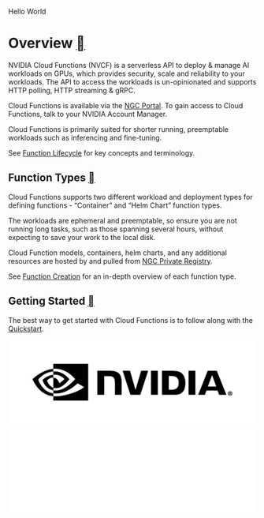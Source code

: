 Hello World

# Overview [](\#overview "Permalink to this headline")

NVIDIA Cloud Functions (NVCF) is a serverless API to deploy & manage AI workloads on GPUs, which provides security, scale and reliability to your workloads. The API to access the workloads is un-opinionated and supports HTTP polling, HTTP streaming & gRPC.

Cloud Functions is available via the [NGC Portal](https://ngc.nvidia.com). To gain access to Cloud Functions, talk to your NVIDIA Account Manager.

Cloud Functions is primarily suited for shorter running, preemptable workloads such as inferencing and fine-tuning.

See [Function Lifecycle](function-lifecycle.html#life-cycle) for key concepts and terminology.

## Function Types [](\#function-types "Permalink to this headline")

Cloud Functions supports two different workload and deployment types for defining functions - “Container” and “Helm Chart” function types.

The workloads are ephemeral and preemptable, so ensure you are not running long tasks, such as those spanning several hours, without expecting to save your work to the local disk.

Cloud Function models, containers, helm charts, and any additional resources are hosted by and pulled from [NGC Private Registry](https://docs.nvidia.com/ngc/gpu-cloud/ngc-private-registry-user-guide/index.html#using-ngc-registry-from-docker-command-line).

See [Function Creation](function-creation.html#function-creation) for an in-depth overview of each function type.

## Getting Started [](\#getting-started "Permalink to this headline")

The best way to get started with Cloud Functions is to follow along with the [Quickstart](quickstart.html#quick-start).

![](../_static/NVIDIA-LogoBlack.svg)![](../_static/NVIDIA-LogoWhite.svg)
